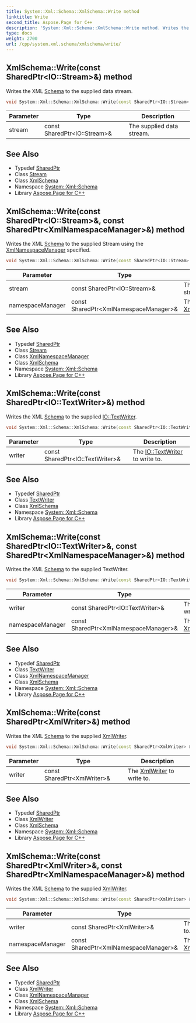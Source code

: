 ```yaml
---
title: System::Xml::Schema::XmlSchema::Write method
linktitle: Write
second_title: Aspose.Page for C++
description: 'System::Xml::Schema::XmlSchema::Write method. Writes the XML Schema to the supplied data stream in C++.'
type: docs
weight: 2700
url: /cpp/system.xml.schema/xmlschema/write/
---
```

## XmlSchema::Write(const SharedPtr\<IO::Stream\>\&) method


Writes the XML [Schema](../../) to the supplied data stream.

```cpp
void System::Xml::Schema::XmlSchema::Write(const SharedPtr<IO::Stream> &stream)
```


| Parameter | Type | Description |
| --- | --- | --- |
| stream | const SharedPtr\<IO::Stream\>\& | The supplied data stream. |

## See Also

* Typedef [SharedPtr](../../../system/sharedptr/)
* Class [Stream](../../../system.io/stream/)
* Class [XmlSchema](../)
* Namespace [System::Xml::Schema](../../)
* Library [Aspose.Page for C++](../../../)
## XmlSchema::Write(const SharedPtr\<IO::Stream\>\&, const SharedPtr\<XmlNamespaceManager\>\&) method


Writes the XML [Schema](../../) to the supplied Stream using the [XmlNamespaceManager](../../../system.xml/xmlnamespacemanager/) specified.

```cpp
void System::Xml::Schema::XmlSchema::Write(const SharedPtr<IO::Stream> &stream, const SharedPtr<XmlNamespaceManager> &namespaceManager)
```


| Parameter | Type | Description |
| --- | --- | --- |
| stream | const SharedPtr\<IO::Stream\>\& | The supplied data stream. |
| namespaceManager | const SharedPtr\<XmlNamespaceManager\>\& | The [XmlNamespaceManager](../../../system.xml/xmlnamespacemanager/). |

## See Also

* Typedef [SharedPtr](../../../system/sharedptr/)
* Class [Stream](../../../system.io/stream/)
* Class [XmlNamespaceManager](../../../system.xml/xmlnamespacemanager/)
* Class [XmlSchema](../)
* Namespace [System::Xml::Schema](../../)
* Library [Aspose.Page for C++](../../../)
## XmlSchema::Write(const SharedPtr\<IO::TextWriter\>\&) method


Writes the XML [Schema](../../) to the supplied [IO::TextWriter](../../../system.io/textwriter/).

```cpp
void System::Xml::Schema::XmlSchema::Write(const SharedPtr<IO::TextWriter> &writer)
```


| Parameter | Type | Description |
| --- | --- | --- |
| writer | const SharedPtr\<IO::TextWriter\>\& | The [IO::TextWriter](../../../system.io/textwriter/) to write to. |

## See Also

* Typedef [SharedPtr](../../../system/sharedptr/)
* Class [TextWriter](../../../system.io/textwriter/)
* Class [XmlSchema](../)
* Namespace [System::Xml::Schema](../../)
* Library [Aspose.Page for C++](../../../)
## XmlSchema::Write(const SharedPtr\<IO::TextWriter\>\&, const SharedPtr\<XmlNamespaceManager\>\&) method


Writes the XML [Schema](../../) to the supplied TextWriter.

```cpp
void System::Xml::Schema::XmlSchema::Write(const SharedPtr<IO::TextWriter> &writer, const SharedPtr<XmlNamespaceManager> &namespaceManager)
```


| Parameter | Type | Description |
| --- | --- | --- |
| writer | const SharedPtr\<IO::TextWriter\>\& | The [IO::TextWriter](../../../system.io/textwriter/) to write to. |
| namespaceManager | const SharedPtr\<XmlNamespaceManager\>\& | The [XmlNamespaceManager](../../../system.xml/xmlnamespacemanager/). |

## See Also

* Typedef [SharedPtr](../../../system/sharedptr/)
* Class [TextWriter](../../../system.io/textwriter/)
* Class [XmlNamespaceManager](../../../system.xml/xmlnamespacemanager/)
* Class [XmlSchema](../)
* Namespace [System::Xml::Schema](../../)
* Library [Aspose.Page for C++](../../../)
## XmlSchema::Write(const SharedPtr\<XmlWriter\>\&) method


Writes the XML [Schema](../../) to the supplied [XmlWriter](../../../system.xml/xmlwriter/).

```cpp
void System::Xml::Schema::XmlSchema::Write(const SharedPtr<XmlWriter> &writer)
```


| Parameter | Type | Description |
| --- | --- | --- |
| writer | const SharedPtr\<XmlWriter\>\& | The [XmlWriter](../../../system.xml/xmlwriter/) to write to. |

## See Also

* Typedef [SharedPtr](../../../system/sharedptr/)
* Class [XmlWriter](../../../system.xml/xmlwriter/)
* Class [XmlSchema](../)
* Namespace [System::Xml::Schema](../../)
* Library [Aspose.Page for C++](../../../)
## XmlSchema::Write(const SharedPtr\<XmlWriter\>\&, const SharedPtr\<XmlNamespaceManager\>\&) method


Writes the XML [Schema](../../) to the supplied [XmlWriter](../../../system.xml/xmlwriter/).

```cpp
void System::Xml::Schema::XmlSchema::Write(const SharedPtr<XmlWriter> &writer, const SharedPtr<XmlNamespaceManager> &namespaceManager)
```


| Parameter | Type | Description |
| --- | --- | --- |
| writer | const SharedPtr\<XmlWriter\>\& | The [XmlWriter](../../../system.xml/xmlwriter/) to write to. |
| namespaceManager | const SharedPtr\<XmlNamespaceManager\>\& | The [XmlNamespaceManager](../../../system.xml/xmlnamespacemanager/). |

## See Also

* Typedef [SharedPtr](../../../system/sharedptr/)
* Class [XmlWriter](../../../system.xml/xmlwriter/)
* Class [XmlNamespaceManager](../../../system.xml/xmlnamespacemanager/)
* Class [XmlSchema](../)
* Namespace [System::Xml::Schema](../../)
* Library [Aspose.Page for C++](../../../)
